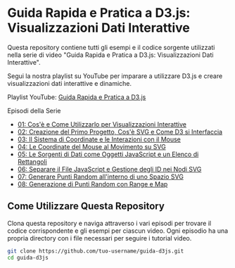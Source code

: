 # Guida Rapida e Pratica a D3.js: Visualizzazioni Dati Interattive

Questa repository contiene tutti gli esempi e il codice sorgente utilizzati nella serie di video "Guida Rapida e Pratica a D3.js: Visualizzazioni Dati Interattive". 

Segui la nostra playlist su YouTube per imparare a utilizzare D3.js e creare visualizzazioni dati interattive e dinamiche.

Playlist YouTube: [Guida Rapida e Pratica a D3.js](https://www.youtube.com/playlist?list=PLoZNHBEyxFQEXbp1XuSK7MhQBGpQJcd92)

Episodi della Serie
- [01: Cos'è e Come Utilizzarlo per Visualizzazioni Interattive](https://www.youtube.com/watch?v=_RdTDN46HB8&list=PLoZNHBEyxFQEXbp1XuSK7MhQBGpQJcd92&index=1)
- [02: Creazione del Primo Progetto, Cos'è SVG e Come D3 si Interfaccia](https://www.youtube.com/watch?v=NTUYWH4VdPs&list=PLoZNHBEyxFQEXbp1XuSK7MhQBGpQJcd92&index=2)
- [03: Il Sistema di Coordinate e le Interazioni con il Mouse](https://www.youtube.com/watch?v=cK99kdKUWL0&list=PLoZNHBEyxFQEXbp1XuSK7MhQBGpQJcd92&index=3)
- [04: Le Coordinate del Mouse al Movimento su SVG](https://www.youtube.com/watch?v=hQE-OrG36xc&list=PLoZNHBEyxFQEXbp1XuSK7MhQBGpQJcd92&index=4)
- [05: Le Sorgenti di Dati come Oggetti JavaScript e un Elenco di Rettangoli](https://www.youtube.com/watch?v=7PUP3IplAOM&list=PLoZNHBEyxFQEXbp1XuSK7MhQBGpQJcd92&index=5)
- [06: Separare il File JavaScript e Gestione degli ID nei Nodi SVG](https://www.youtube.com/watch?v=2_SySyB9ii0&list=PLoZNHBEyxFQEXbp1XuSK7MhQBGpQJcd92&index=6)
- [07: Generare Punti Random all'interno di uno Spazio SVG](https://www.youtube.com/watch?v=juhVhFeLWz0&list=PLoZNHBEyxFQEXbp1XuSK7MhQBGpQJcd92&index=7)
- [08: Generazione di Punti Random con Range e Map](https://www.youtube.com/watch?v=zyI39-gJ2_o&list=PLoZNHBEyxFQEXbp1XuSK7MhQBGpQJcd92&index=8)

## Come Utilizzare Questa Repository
Clona questa repository e naviga attraverso i vari episodi per trovare il codice corrispondente e gli esempi per ciascun video. Ogni episodio ha una propria directory con i file necessari per seguire i tutorial video.

```sh
git clone https://github.com/tuo-username/guida-d3js.git
cd guida-d3js
```